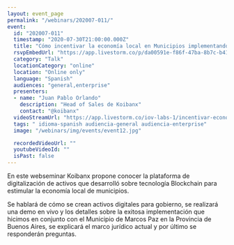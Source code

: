```yaml
---
layout: event_page
permalink: "/webinars/202007-011/"
event:
  id: "202007-011"
  timestamp: "2020-07-30T21:00:00.000Z"
  title: "Cómo incentivar la economía local en Municipios implementando tecnología Blockchain"
  rsvpEmbedUrl: "https://app.livestorm.co/p/da00591e-f86f-47ba-8b7c-b41d912306b5/form"
  category: "Talk"
  locationCategory: "online"
  location: "Online only"
  language: "Spanish"
  audiences: "general,enterprise"
  presenters:
  - name: "Juan Pablo Orlando"
    description: "Head of Sales de Koibanx"
    contact: "@koibanx"
  videoStreamUrl: "https://app.livestorm.co/iov-labs-1/incentivar-economia-local-en-municipios"
  tags: " idioma-spanish audiencia-general audiencia-enterprise"
  image: "/webinars/img/events/event12.jpg"

  recordedVideoUrl: ""
  youtubeVideoId: ""
  isPast: false
---
```



En este webseminar Koibanx propone conocer la plataforma de digitalización de activos que desarrolló sobre tecnología Blockchain para estimular la economía local de municipios.

Se hablará de cómo se crean activos digitales para gobierno, se realizará una demo en vivo y los detalles sobre la exitosa implementación que hicimos en conjunto con el Municipio de Marcos Paz en la Provincia de Buenos Aires, se explicará el marco jurídico actual y por último se responderán preguntas.


